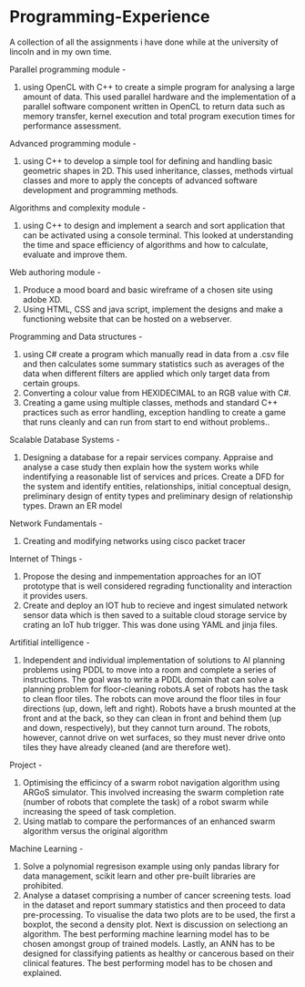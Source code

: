 # Programming-Experience
A collection of all the assignments i have done while at the university of lincoln and in my own time.

Parallel programming module - 
1. using OpenCL with C++ to create a simple program for analysing a large amount of data. This used parallel hardware and the implementation of a parallel software component written in OpenCL to return data such as memory transfer, kernel execution and total program execution times for performance assessment.

Advanced programming module - 
1. using C++ to develop a simple tool for defining and handling basic geometric shapes in 2D. This used inheritance, classes, methods virtual classes and more to apply the concepts of advanced software development and programming methods.

Algorithms and complexity module - 
1. using C++ to design and implement a search and sort application that can be activated using a console terminal. This looked at understanding the time and space efficiency of algorithms and how to calculate, evaluate and improve them.

Web authoring module - 
1. Produce a mood board and basic wireframe of a chosen site using adobe XD.  
2. Using HTML, CSS and java script, implement the designs and make a functioning website that can be hosted on a webserver.

Programming and Data structures - 
1. using C# create a program which manually read in data from a .csv file and then calculates some summary statistics such as averages of the data when different filters are applied which only target data from certain groups.
2. Converting a colour value from HEXIDECIMAL to an RGB value with C#.
3. Creating a game using multiple classes, methods and standard C++ practices such as error handling, exception handling to create a game that runs cleanly and can run from start to end without problems..

Scalable Database Systems - 
1. Designing a database for a repair services company. Appraise and analyse a case study then explain how the system works while indentifying a reasonable list of services and prices. Create a DFD for the system and identify entities, relationships, initial conceptual design, preliminary design of entity types and preliminary design of relationship types. Drawn an ER model

Network Fundamentals - 
1. Creating and modifying networks using cisco packet tracer

Internet of Things - 
1. Propose the desing and inmpementation approaches for an IOT prototype that is well considered regrading functionality and interaction it provides users. 
2. Create and deploy an IOT hub to recieve and ingest simulated network sensor data which is then saved to a suitable cloud storage service by crating an IoT hub trigger. This was done using YAML and jinja files.

Artifitial intelligence -
1. Independent and individual implementation of solutions to AI planning problems using  PDDL to move into a room and complete a series of instructions. The goal was to write a PDDL domain that can solve a planning problem for floor-cleaning robots.A set of robots has the task to clean floor tiles. The robots can move
around the floor tiles in four directions (up, down, left and right). Robots have a brush
mounted at the front and at the back, so they can clean in front and behind them (up
and down, respectively), but they cannot turn around. The robots, however, cannot
drive on wet surfaces, so they must never drive onto tiles they have already cleaned
(and are therefore wet).

Project -  
1. Optimising the efficincy of a swarm robot navigation algorithm using ARGoS simulator. This involved increasing the swarm completion rate (number of robots that complete the task) of a robot swarm while increasing the speed of task completion.
2. Using matlab to compare the performances of an enhanced swarm algorithm versus the original algorithm

Machine Learning -
1. Solve a polynomial regresison example using only pandas library for data management, scikit learn and other pre-built libraries are prohibited.
2. Analyse a dataset comprising a number of cancer screening tests. load in the dataset and report summary statistics and then proceed to data pre-processing. To visualise the data two plots are to be used, the first a boxplot, the second a density plot. Next is discussion on selectiong an algorithm. The best performing machine learning model has to be chosen amongst  group of trained models. Lastly, an ANN has to be designed for classifying patients as healthy or cancerous based on their clinical features.
The best performing model has to be chosen and explained.
